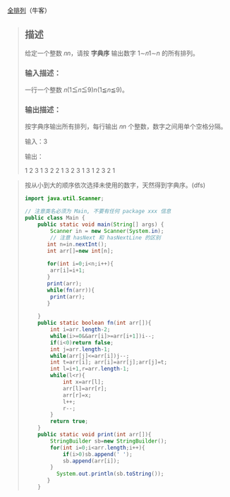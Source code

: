 [全排列](https://www.nowcoder.com/practice/1d1fe38275da44b5848add89f9e223b1?tpId=386&tqId=11263581&sourceUrl=%2Fexam%2Foj)（牛客）

> ## 描述
>
> 给定一个整数 𝑛*n*，请按 **字典序** 输出数字 1∼𝑛1∼*n* 的所有排列。
>
> ### 输入描述：
>
> 一行一个整数 𝑛(1≦𝑛≦9)*n*(1≦*n*≦9)。
>
> ### 输出描述：
>
> 按字典序输出所有排列，每行输出 𝑛*n* 个整数，数字之间用单个空格分隔。
>
> 输入：3
>
> 输出：
>
> 1 2 3
> 1 3 2
> 2 1 3
> 2 3 1
> 3 1 2
> 3 2 1

> 按从小到大的顺序依次选择未使用的数字，天然得到字典序。(dfs)
>
> ```java
> import java.util.Scanner;
> 
> // 注意类名必须为 Main, 不要有任何 package xxx 信息
> public class Main {
>     public static void main(String[] args) {
>         Scanner in = new Scanner(System.in);
>         // 注意 hasNext 和 hasNextLine 的区别
>        int n=in.nextInt();
>        int arr[]=new int[n];
>        
>        for(int i=0;i<n;i++){
>         arr[i]=i+1;
>        }
>        print(arr);
>        while(fn(arr)){
>         print(arr);
>        }
>      
>     }
>     public static boolean fn(int arr[]){
>         int i=arr.length-2;
>         while(i>=0&&arr[i]>=arr[i+1])i--;
>         if(i<0)return false;
>         int j=arr.length-1;
>         while(arr[j]<=arr[i])j--;
>         int t=arr[i]; arr[i]=arr[j];arr[j]=t;
>         int l=i+1,r=arr.length-1;
>         while(l<r){
>             int x=arr[l];
>             arr[l]=arr[r];
>             arr[r]=x;
>             l++;
>             r--;
>         }
>         return true;
>     }
>     public static void print(int arr[]){
>         StringBuilder sb=new StringBuilder();
>         for(int i=0;i<arr.length;i++){
>             if(i>0)sb.append(' ');
>             sb.append(arr[i]);
>         }
>           System.out.println(sb.toString());
>        }
>     }
> ```
>
> 